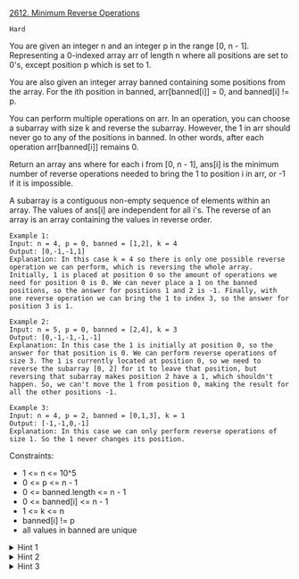 [2612. Minimum Reverse Operations](https://leetcode.com/problems/minimum-reverse-operations/description/)

`Hard`

You are given an integer n and an integer p in the range [0, n - 1]. Representing a 0-indexed array arr of length n where all positions are set to 0's, except position p which is set to 1.

You are also given an integer array banned containing some positions from the array. For the ith position in banned, arr[banned[i]] = 0, and banned[i] != p.

You can perform multiple operations on arr. In an operation, you can choose a subarray with size k and reverse the subarray. However, the 1 in arr should never go to any of the positions in banned. In other words, after each operation arr[banned[i]] remains 0.

Return an array ans where for each i from [0, n - 1], ans[i] is the minimum number of reverse operations needed to bring the 1 to position i in arr, or -1 if it is impossible.

A subarray is a contiguous non-empty sequence of elements within an array.
The values of ans[i] are independent for all i's.
The reverse of an array is an array containing the values in reverse order.
 
```
Example 1:
Input: n = 4, p = 0, banned = [1,2], k = 4
Output: [0,-1,-1,1]
Explanation: In this case k = 4 so there is only one possible reverse operation we can perform, which is reversing the whole array. Initially, 1 is placed at position 0 so the amount of operations we need for position 0 is 0. We can never place a 1 on the banned positions, so the answer for positions 1 and 2 is -1. Finally, with one reverse operation we can bring the 1 to index 3, so the answer for position 3 is 1. 

Example 2:
Input: n = 5, p = 0, banned = [2,4], k = 3
Output: [0,-1,-1,-1,-1]
Explanation: In this case the 1 is initially at position 0, so the answer for that position is 0. We can perform reverse operations of size 3. The 1 is currently located at position 0, so we need to reverse the subarray [0, 2] for it to leave that position, but reversing that subarray makes position 2 have a 1, which shouldn't happen. So, we can't move the 1 from position 0, making the result for all the other positions -1. 

Example 3:
Input: n = 4, p = 2, banned = [0,1,3], k = 1
Output: [-1,-1,0,-1]
Explanation: In this case we can only perform reverse operations of size 1. So the 1 never changes its position.
``` 

Constraints:

- 1 <= n <= 10^5
- 0 <= p <= n - 1
- 0 <= banned.length <= n - 1
- 0 <= banned[i] <= n - 1
- 1 <= k <= n 
- banned[i] != p
- all values in banned are unique 

<details>
<summary>Hint 1</summary>

Can we use a breadth-first search to find the minimum number of operations?

</details>

<details>
<summary>Hint 2</summary>

Find the beginning and end indices of the subarray of size k that can be reversed to bring 1 to a particular position.

</details>

<details>
<summary>Hint 3</summary>

Can we visit every index or do we need to consider the parity of k?

</details>